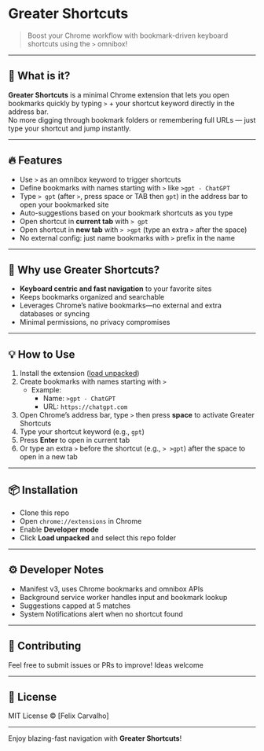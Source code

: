 # Greater Shortcuts

> Boost your Chrome workflow with bookmark-driven keyboard shortcuts using the `>` omnibox!

---

## 🚀 What is it?

**Greater Shortcuts** is a minimal Chrome extension that lets you open bookmarks quickly by typing `>` + your shortcut keyword directly in the address bar.  
No more digging through bookmark folders or remembering full URLs — just type your shortcut and jump instantly.

---

## 🔥 Features

- Use `>` as an omnibox keyword to trigger shortcuts  
- Define bookmarks with names starting with `>` like `>gpt - ChatGPT`  
- Type `> gpt` (after `>`, press space or TAB then `gpt`) in the address bar to open your bookmarked site  
- Auto-suggestions based on your bookmark shortcuts as you type  
- Open shortcut in **current tab** with `> gpt`  
- Open shortcut in **new tab** with `> >gpt` (type an extra `>` after the space)  
- No external config: just name bookmarks with `>` prefix in the name  

---

## 🎯 Why use Greater Shortcuts?

- **Keyboard centric and fast navigation** to your favorite sites  
- Keeps bookmarks organized and searchable  
- Leverages Chrome’s native bookmarks—no external and extra databases or syncing  
- Minimal permissions, no privacy compromises  

---

## 💡 How to Use

1. Install the extension ([load unpacked](https://developer.chrome.com/docs/extensions/mv3/getstarted/#unpacked))  
2. Create bookmarks with names starting with `>`  
   - Example:  
     - Name: `>gpt - ChatGPT`  
     - URL: `https://chatgpt.com`  
3. Open Chrome’s address bar, type `>` then press **space** to activate Greater Shortcuts  
4. Type your shortcut keyword (e.g., `gpt`)  
5. Press **Enter** to open in current tab  
6. Or type an extra `>` before the shortcut (e.g., `> >gpt`) after the space to open in a new tab  

---

## 📦 Installation

- Clone this repo  
- Open `chrome://extensions` in Chrome  
- Enable **Developer mode**  
- Click **Load unpacked** and select this repo folder  

---

## ⚙️ Developer Notes

- Manifest v3, uses Chrome bookmarks and omnibox APIs  
- Background service worker handles input and bookmark lookup  
- Suggestions capped at 5 matches  
- System Notifications alert when no shortcut found  

---

## 🙌 Contributing

Feel free to submit issues or PRs to improve! Ideas welcome

---

## 📜 License

MIT License © [Felix Carvalho]

---

Enjoy blazing-fast navigation with **Greater Shortcuts**!
